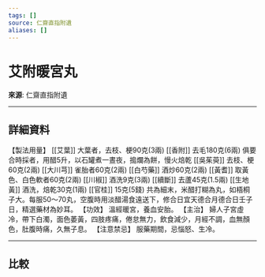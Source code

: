 ```yaml
---
tags: []
source: 仁齋直指附遺
aliases: []
---
```


# 艾附暖宮丸

**來源**: 仁齋直指附遺  

---

## 詳細資料
【製法用量】 [[艾葉]] 大葉者，去枝、梗90克(3兩) [[香附]] 去毛180克(6兩) 俱要合時採者，用醋5升，以石罐煮一晝夜，搗爛為餅，慢火焙乾 [[吳茱萸]] 去枝、梗60克(2兩) [[大川芎]] 雀胎者60克(2兩) [[白芍藥]] 酒炒60克(2兩) [[黃耆]] 取黃色、白色軟者60克(2兩) [[川椒]] 酒洗9克(3兩) [[續斷]] 去蘆45克(1.5兩) [[生地黃]] 酒洗，焙乾30克(1兩) [[官桂]] 15克(5錢)
共為細末，米醋打糊為丸，如梧桐子大。每服50～70丸，空腹時用淡醋湯食遠送下，修合日宜天德合月德合日壬子日，精選藥材為妙耳。
【功效】
溫經暖宮，養血安胎。
【主治】
婦人子宮虛冷，帶下白濁，面色萎黃，四肢疼痛，倦怠無力，飲食減少，月經不調，血無顏色，肚腹時痛，久無子息。
【注意禁忌】
服藥期間，忌惱怒、生冷。

---

## 比較
